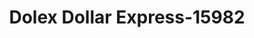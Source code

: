 ---
f_zip-code: 85283
f_state-code: AZ
title: Dolex Dollar Express-15982
f_phone: 480-756-0735
f_city-only: Guadalupe
f_address: 9201 South Avenida Del Yaqui Guadalupe
f_location-unique-id: '15982'
slug: dolex-dollar-express-15982
updated-on: '2024-05-30T13:46:58.046Z'
created-on: '2024-05-30T13:36:59.803Z'
published-on: '2024-05-30T13:54:32.469Z'
f_city-state: cms/city/guadalupe-az.md
f_company: cms/company/dolex-dollar-express.md
f_state: cms/state/arizona.md
layout: '[payday-loan].html'
tags: payday-loan
---